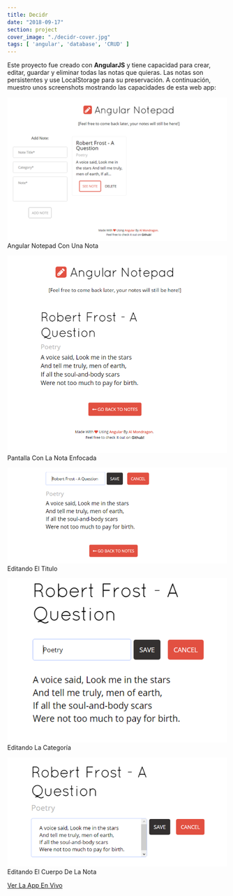 ```yaml
---
title: Decidr
date: "2018-09-17"
section: project
cover_image: "./decidr-cover.jpg"
tags: [ 'angular', 'database', 'CRUD' ]
---
```


Este proyecto fue creado con <span class="angular">**AngularJS**</span> y tiene capacidad para crear, editar, guardar y eliminar todas las notas que quieras. Las notas son persistentes y use LocalStorage para su preservación. A continuación, muestro unos screenshots mostrando las capacidades de esta web app: 

<p class="captioned"><img src="./angular-notepad-1.png" alt="Angular Notepad 1" />Angular Notepad Con Una Nota</p>
<p class="captioned"><img src="./angular-notepad-2.png" alt="Angular Notepad 2" />Pantalla Con La Nota Enfocada</p>
<p class="captioned"><img src="./angular-notepad-3.png" alt="Angular Notepad 3" />Editando El Titulo</p>
<p class="captioned"><img src="./angular-notepad-4.png" alt="Angular Notepad 4" />Editando La Categoría</p>
<p class="captioned"><img src="./angular-notepad-5.png" alt="Angular Notepad 5" />Editando El Cuerpo De La Nota</p>
<p class="btn-content">
<a href="http://ngpad.surge.sh/" class="btn">Ver La App En Vivo</a></p>
